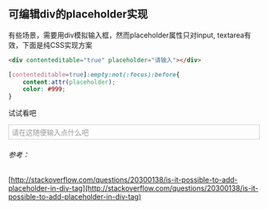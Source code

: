 ## 可编辑div的placeholder实现

有些场景，需要用div模拟输入框，然而placeholder属性只对input, textarea有效，下面是纯CSS实现方案

```html
<div contenteditable="true" placeholder="请输入"></div>
```
```css
[contenteditable=true]:empty:not(:focus):before{
    content:attr(placeholder);
    color: #999;
}
```
<div>
    <style>
        [contenteditable=true]{
            padding: 4px 6px;
            border: 1px solid #ccc;
        }
        [contenteditable=true]:empty:not(:focus):before{
            content:attr(placeholder);
            color: #999;
        }
    </style>
    <p>试试看吧</p>
    <div contenteditable="true" placeholder="请在这随便输入点什么吧"></div>
</div>

###### 参考：
[http://stackoverflow.com/questions/20300138/is-it-possible-to-add-placeholder-in-div-tag](http://stackoverflow.com/questions/20300138/is-it-possible-to-add-placeholder-in-div-tag)
